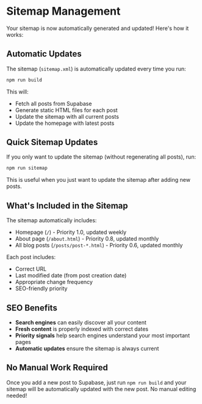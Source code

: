 # Sitemap Management

Your sitemap is now automatically generated and updated! Here's how it works:

## Automatic Updates

The sitemap (`sitemap.xml`) is automatically updated every time you run:

```bash
npm run build
```

This will:
- Fetch all posts from Supabase
- Generate static HTML files for each post
- Update the sitemap with all current posts
- Update the homepage with latest posts

## Quick Sitemap Updates

If you only want to update the sitemap (without regenerating all posts), run:

```bash
npm run sitemap
```

This is useful when you just want to update the sitemap after adding new posts.

## What's Included in the Sitemap

The sitemap automatically includes:
- Homepage (`/`) - Priority 1.0, updated weekly
- About page (`/about.html`) - Priority 0.8, updated monthly  
- All blog posts (`/posts/post-*.html`) - Priority 0.6, updated monthly

Each post includes:
- Correct URL
- Last modified date (from post creation date)
- Appropriate change frequency
- SEO-friendly priority

## SEO Benefits

- **Search engines** can easily discover all your content
- **Fresh content** is properly indexed with correct dates
- **Priority signals** help search engines understand your most important pages
- **Automatic updates** ensure the sitemap is always current

## No Manual Work Required

Once you add a new post to Supabase, just run `npm run build` and your sitemap will be automatically updated with the new post. No manual editing needed!
